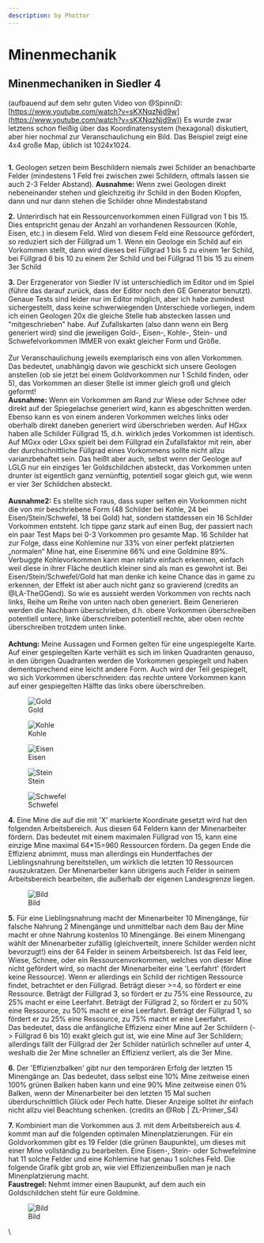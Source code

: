 ```yaml
---
description: by Phottor
---
```


# Minenmechanik

## **Minenmechaniken in Siedler 4**&#x20;

(aufbauend auf dem sehr guten Video von @SpinniD: [https://www.youtube.com/watch?v=sKXNqzNjd9w](https://www.youtube.com/watch?v=sKXNqzNjd9w)) Es wurde zwar letztens schon fleißig über das Koordinatensystem (hexagonal) diskutiert, aber hier nochmal zur Veranschaulichung ein Bild. Das Beispiel zeigt eine 4x4 große Map, üblich ist 1024x1024.

<figure><img src="https://media.discordapp.net/attachments/576807103256068102/850485568399343686/unknown.png?width=388\&height=300" alt=""><figcaption></figcaption></figure>

**1.** Geologen setzen beim Beschildern niemals zwei Schilder an benachbarte Felder (mindestens 1 Feld frei zwischen zwei Schildern, oftmals lassen sie auch 2-3 Felder Abstand). **Ausnahme:** Wenn zwei Geologen direkt nebeneinander stehen und gleichzeitig ihr Schild in den Boden Klopfen, dann und nur dann stehen die Schilder ohne Mindestabstand&#x20;



**2.** Unterirdisch hat ein Ressourcenvorkommen einen Füllgrad von 1 bis 15. Dies entspricht genau der Anzahl an vorhandenen Ressourcen (Kohle, Eisen, etc.) in diesem Feld. Wird von diesem Feld eine Ressource gefördert, so reduziert sich der Füllgrad um 1. Wenn ein Geologe ein Schild auf ein Vorkommen stellt, dann wird dieses bei Füllgrad 1 bis 5 zu einem 1er Schild, bei Füllgrad 6 bis 10 zu einem 2er Schild und bei Füllgrad 11 bis 15 zu einem 3er Schild



**3.** Der Erzgenerator von Siedler IV ist unterschiedlich im Editor und im Spiel (führe das darauf zurück, dass der Editor noch den GE Generator benutzt). Genaue Tests sind leider nur im Editor möglich, aber ich habe zumindest sichergestellt, dass keine schwerwiegenden Unterschiede vorliegen, indem ich einen Geologen 20x die gleiche Stelle hab abstecken lassen und "mitgeschrieben" habe. Auf Zufallskarten (also dann wenn ein Berg generiert wird) sind die jeweiligen Gold-, Eisen-, Kohle-, Stein- und Schwefelvorkommen IMMER von exakt gleicher Form und Größe. \
\
Zur Veranschaulichung jeweils exemplarisch eins von allen Vorkommen. Das bedeutet, unabhängig davon wie geschickt sich unsere Geologen anstellen (ob sie jetzt bei einem Goldvorkommen nur 1 Schild finden, oder 5), das Vorkommen an dieser Stelle ist immer gleich groß und gleich geformt! \
**Ausnahme:** Wenn ein Vorkommen am Rand zur Wiese oder Schnee oder direkt auf der Spiegelachse generiert wird, kann es abgeschnitten werden. Ebenso kann es von einem anderen Vorkommen welches links oder oberhalb direkt daneben generiert wird überschrieben werden. Auf HGxx haben alle Schilder Füllgrad 15, d.h. wirklich jedes Vorkommen ist identisch. Auf MGxx oder LGxx spielt bei dem Füllgrad ein Zufallsfaktor mit rein, aber der durchschnittliche Füllgrad eines Vorkommens sollte nicht allzu varianzbehaftet sein. Das heißt aber auch, selbst wenn der Geologe auf LGLG nur ein einziges 1er Goldschildchen absteckt, das Vorkommen unten drunter ist eigentlich ganz vernünftig, potentiell sogar gleich gut, wie wenn er vier 3er Schildchen absteckt. \
\
**Ausnahme2:** Es stellte sich raus, dass super selten ein Vorkommen nicht die von mir beschriebene Form (48 Schilder bei Kohle, 24 bei Eisen/Stein/Schwefel, 18 bei Gold) hat, sondern stattdessen ein 16 Schilder Vorkommen entsteht. Ich tippe ganz stark auf einen Bug, der passiert nach ein paar Test Maps bei 0-3 Vorkommen pro gesamte Map. 16 Schilder hat zur Folge, dass eine Kohlemine nur 33% von einer perfekt platzierten „normalen“ Mine hat, eine Eisenmine 66% und eine Goldmine 89%. Verbuggte Kohlevorkommen kann man relativ einfach erkennen, einfach weil diese in ihrer Fläche deutlich kleiner sind als man es gewohnt ist. Bei Eisen/Stein/Schwefel/Gold hat man denke ich keine Chance das in game zu erkennen, der Effekt ist aber auch nicht ganz so gravierend (credits an @LA-TheGGend). So wie es aussieht werden Vorkommen von rechts nach links, Reihe um Reihe von unten nach oben generiert. Beim Generieren werden die Nachbarn überschrieben, d.h. obere Vorkommen überschreiben potentiell untere, linke überschreiben potentiell rechte, aber oben rechte überschreiben trotzdem unten linke. \
\
**Achtung:** Meine Aussagen und Formen gelten für eine ungespiegelte Karte. Auf einer gespiegelten Karte verhält es sich im linken Quadranten genauso, in den übrigen Quadranten werden die Vorkommen gespiegelt und haben dementsprechend eine leicht andere Form. Auch wird der Teil gespiegelt, wo sich Vorkommen überschneiden: das rechte untere Vorkommen kann auf einer gespiegelten Hälfte das links obere überschreiben.

<figure><img src="https://media.discordapp.net/attachments/576807103256068102/850486077604364348/unknown.png" alt="Gold"><figcaption>Gold</figcaption></figure>

<figure><img src="https://media.discordapp.net/attachments/576807103256068102/850486127903375410/unknown.png" alt="Kohle"><figcaption>Kohle</figcaption></figure>

<figure><img src="https://media.discordapp.net/attachments/576807103256068102/850486164652818432/unknown.png" alt="Eisen"><figcaption>Eisen</figcaption></figure>

<figure><img src="https://media.discordapp.net/attachments/576807103256068102/850486195997638656/unknown.png" alt="Stein"><figcaption>Stein</figcaption></figure>

<figure><img src="https://media.discordapp.net/attachments/576807103256068102/850486232282955836/unknown.png" alt="Schwefel"><figcaption>Schwefel</figcaption></figure>

**4.** Eine Mine die auf die mit 'X' markierte Koordinate gesetzt wird hat den folgenden Arbeitsbereich. Aus diesen 64 Feldern kann der Minenarbeiter fördern. Das bedeutet mit einem maximalen Füllgrad von 15, kann eine einzige Mine maximal 64\*15=960 Ressourcen fördern. Da gegen Ende die Effizienz abnimmt, muss man allerdings ein Hundertfaches der Lieblingsnahrung bereitstellen, um wirklich die letzten 10 Ressourcen rauszukratzen. Der Minenarbeiter kann übrigens auch Felder in seinem Arbeitsbereich bearbeiten, die außerhalb der eigenen Landesgrenze liegen.&#x20;

<figure><img src="https://media.discordapp.net/attachments/576807103256068102/850486375865778246/unknown.png?width=388\&height=300" alt="Bild"><figcaption>Bild</figcaption></figure>

**5.** Für eine Lieblingsnahrung macht der Minenarbeiter 10 Minengänge, für falsche Nahrung 2 Minengänge und unmittelbar nach dem Bau der Mine macht er ohne Nahrung kostenlos 10 Minengänge. Bei einem Minengang wählt der Minenarbeiter zufällig (gleichverteilt, innere Schilder werden nicht bevorzugt!) eins der 64 Felder in seinem Arbeitsbereich. Ist das Feld leer, Wiese, Schnee, oder ein Ressourcenvorkommen, welches von dieser Mine nicht gefördert wird, so macht der Minenarbeiter eine 'Leerfahrt' (fördert keine Ressource). Wenn er allerdings ein Schild der richtigen Ressource findet, betrachtet er den Füllgrad. Beträgt dieser >=4, so fördert er eine Ressource. Beträgt der Füllgrad 3, so fördert er zu 75% eine Ressource, zu 25% macht er eine Leerfahrt. Beträgt der Füllgrad 2, so fördert er zu 50% eine Ressource, zu 50% macht er eine Leerfahrt. Beträgt der Füllgrad 1, so fördert er zu 25% eine Ressource, zu 75% macht er eine Leerfahrt. \
Das bedeutet, dass die anfängliche Effizienz einer Mine auf 2er Schildern (-> Füllgrad 6 bis 10) exakt gleich gut ist, wie eine Mine auf 3er Schildern; allerdings fällt der Füllgrad der 2er Schilder natürlich schneller auf unter 4, weshalb die 2er Mine schneller an Effizienz verliert, als die 3er Mine.&#x20;

**6.** Der 'Effizienzbalken' gibt nur den temporären Erfolg der letzten 15 Minengänge an. Das bedeutet, dass selbst eine 10% Mine zeitweise einen 100% grünen Balken haben kann und eine 90% Mine zeitweise einen 0% Balken, wenn der Minenarbeiter bei den letzten 15 Mal suchen überdurschnittlich Glück oder Pech hatte. Dieser Anzeige solltet ihr einfach nicht allzu viel Beachtung schenken. (credits an @Rob | ZL-Primer_S4)&#x20;

**7.** Kombiniert man die Vorkommen aus _3._ mit dem Arbeitsbereich aus _4._ kommt man auf die folgenden optimalen Minenplatzierungen. Für ein Goldvorkommen gibt es 19 Felder (die grünen Baupunkte), um dieses mit einer Mine vollständig zu bearbeiten. Eine Eisen-, Stein- oder Schwefelmine hat 11 solche Felder und eine Kohlemine hat genau 1 solches Feld. Die folgende Grafik gibt grob an, wie viel Effizienzeinbußen man je nach Minenplatzierung macht. \
**Faustregel:** Nehmt immer einen Baupunkt, auf dem auch ein Goldschildchen steht für eure Goldmine.

<figure><img src="https://media.discordapp.net/attachments/576807103256068102/855054461772234772/mineplacement.jpg?width=267\&height=300" alt="Bild"><figcaption>Bild</figcaption></figure>

\
